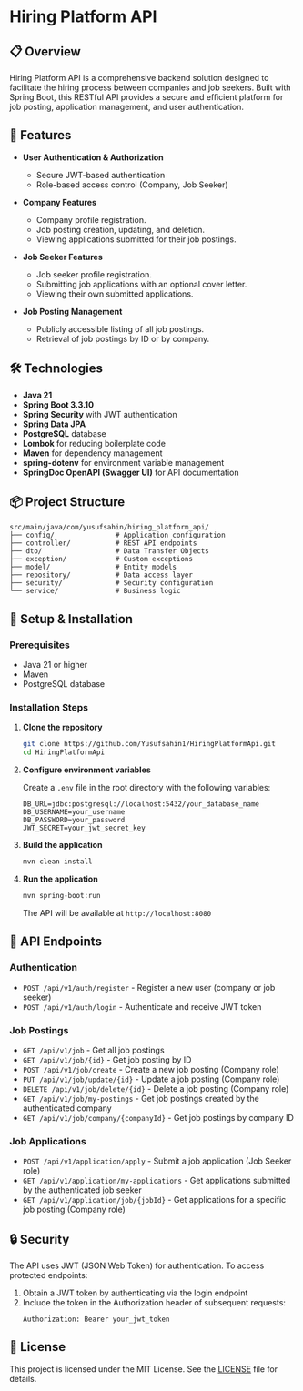 # Hiring Platform API

## 📋 Overview

Hiring Platform API is a comprehensive backend solution designed to facilitate the hiring process between companies and job seekers. Built with Spring Boot, this RESTful API provides a secure and efficient platform for job posting, application management, and user authentication.

## 🚀 Features

- **User Authentication & Authorization**
  - Secure JWT-based authentication
  - Role-based access control (Company, Job Seeker)
  
- **Company Features**
  - Company profile registration.
  - Job posting creation, updating, and deletion.
  - Viewing applications submitted for their job postings.
  
- **Job Seeker Features**
  - Job seeker profile registration.
  - Submitting job applications with an optional cover letter.
  - Viewing their own submitted applications.

- **Job Posting Management**
  - Publicly accessible listing of all job postings.
  - Retrieval of job postings by ID or by company.

## 🛠️ Technologies

- **Java 21**
- **Spring Boot 3.3.10**
- **Spring Security** with JWT authentication
- **Spring Data JPA**
- **PostgreSQL** database
- **Lombok** for reducing boilerplate code
- **Maven** for dependency management
- **spring-dotenv** for environment variable management
- **SpringDoc OpenAPI (Swagger UI)** for API documentation

## 📦 Project Structure

```
src/main/java/com/yusufsahin/hiring_platform_api/
├── config/               # Application configuration
├── controller/           # REST API endpoints
├── dto/                  # Data Transfer Objects
├── exception/            # Custom exceptions
├── model/                # Entity models
├── repository/           # Data access layer
├── security/             # Security configuration
└── service/              # Business logic
```

## 🔧 Setup & Installation

### Prerequisites

- Java 21 or higher
- Maven
- PostgreSQL database

### Installation Steps

1. **Clone the repository**
   ```bash
   git clone https://github.com/Yusufsahin1/HiringPlatformApi.git
   cd HiringPlatformApi
   ```

2. **Configure environment variables**
   
   Create a `.env` file in the root directory with the following variables:
   ```
   DB_URL=jdbc:postgresql://localhost:5432/your_database_name
   DB_USERNAME=your_username
   DB_PASSWORD=your_password
   JWT_SECRET=your_jwt_secret_key
   ```

3. **Build the application**
   ```bash
   mvn clean install
   ```

4. **Run the application**
   ```bash
   mvn spring-boot:run
   ```
   
   The API will be available at `http://localhost:8080`

## 🔌 API Endpoints

### Authentication

- `POST /api/v1/auth/register` - Register a new user (company or job seeker)
- `POST /api/v1/auth/login` - Authenticate and receive JWT token

### Job Postings

- `GET /api/v1/job` - Get all job postings
- `GET /api/v1/job/{id}` - Get job posting by ID
- `POST /api/v1/job/create` - Create a new job posting (Company role)
- `PUT /api/v1/job/update/{id}` - Update a job posting (Company role)
- `DELETE /api/v1/job/delete/{id}` - Delete a job posting (Company role)
- `GET /api/v1/job/my-postings` - Get job postings created by the authenticated company
- `GET /api/v1/job/company/{companyId}` - Get job postings by company ID

### Job Applications

- `POST /api/v1/application/apply` - Submit a job application (Job Seeker role)
- `GET /api/v1/application/my-applications` - Get applications submitted by the authenticated job seeker
- `GET /api/v1/application/job/{jobId}` - Get applications for a specific job posting (Company role)

## 🔒 Security

The API uses JWT (JSON Web Token) for authentication. To access protected endpoints:

1. Obtain a JWT token by authenticating via the login endpoint
2. Include the token in the Authorization header of subsequent requests:
   ```
   Authorization: Bearer your_jwt_token
   ```

## 📄 License

This project is licensed under the MIT License. See the [LICENSE](LICENSE) file for details.